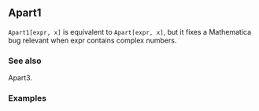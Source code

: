 ##  Apart1 

`Apart1[expr, x]` is equivalent to `Apart[expr, x]`, but it fixes a Mathematica bug relevant when expr contains complex numbers.

###  See also 

Apart3.

###  Examples 